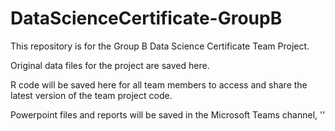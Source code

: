 # DataScienceCertificate-GroupB
This repository is for the Group B Data Science Certificate Team Project.

Original data files for the project are saved here.

R code will be saved here for all team members to access and share the latest version of the team project code. 

Powerpoint files and reports will be saved in the Microsoft Teams channel, '<name>'

